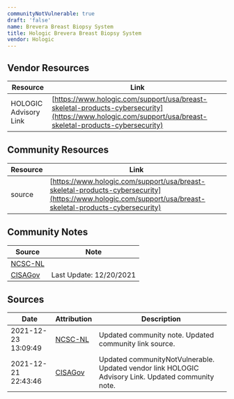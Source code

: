 ```yaml
---
communityNotVulnerable: true
draft: 'false'
name: Brevera Breast Biopsy System
title: Hologic Brevera Breast Biopsy System
vendor: Hologic
---
```


## Vendor Resources
| Resource | Link |
| --- | --- |
| HOLOGIC Advisory Link | [https://www.hologic.com/support/usa/breast-skeletal-products-cybersecurity](https://www.hologic.com/support/usa/breast-skeletal-products-cybersecurity) |

## Community Resources
| Resource | Link |
| --- | --- |
| source | [https://www.hologic.com/support/usa/breast-skeletal-products-cybersecurity](https://www.hologic.com/support/usa/breast-skeletal-products-cybersecurity) |

## Community Notes
| Source | Note |
| --- | --- |
| [NCSC-NL](https://github.com/NCSC-NL/log4shell/blob/main/software/README.md) | </ul> |
| [CISAGov](https://raw.githubusercontent.com/cisagov/log4j-affected-db/develop/README.md) | Last Update: 12/20/2021 |

## Sources
| Date | Attribution | Description |
| --- | --- | --- |
| 2021-12-23 13:09:49 | [NCSC-NL](https://github.com/NCSC-NL/log4shell/blob/main/software/README.md) | Updated community note. Updated community link source.  |
| 2021-12-21 22:43:46 | [CISAGov](https://raw.githubusercontent.com/cisagov/log4j-affected-db/develop/README.md) | Updated communityNotVulnerable. Updated vendor link HOLOGIC Advisory Link. Updated community note.  |
